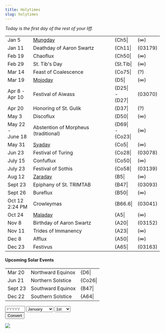 ```yaml
---
title: Holytimes
slug: holytimes
---
```


*<span id="ddate">Today is the first day of the rest of your liff.</span>*
<br><table width=100%>
<tr><td class="nowrap">Jan 5</td><td><a href="/nom/beati#hongmeng">Mungday</a><td>{Ch5|</td><td>(∞)</td></tr>
<tr><td class="nowrap">Jan 11</td><td>Deathday of Aaron Swartz<td>{Ch11|</td><td>(03179)</td></tr>
<tr><td class="nowrap">Feb 19</td><td>Chaoflux<td>{Ch50|</td><td>(∞)</td></tr>
<tr><td class="nowrap">Feb 29</td><td>St. Tib's Day<td>{St.Tib|</td><td>(∞)</td></tr>
<tr><td class="nowrap">Mar 14</td><td>Feast of Coalescence<td>{Co75|</td><td>(?)</td></tr>
<tr><td class="nowrap">Mar 19</td><td><a href="/nom/beati#vanvanmojo">Mojoday</a><td>{D5|</td><td>(∞)</td></tr>
<tr><td class="nowrap">Apr 8 -<br>Apr 10</td><td>Festival of Aiwass<td>{D25| -<br>{D27|</td><td>(03070)</td></tr>
<tr><td class="nowrap">Apr 20</td><td>Honoring of St. Gulik<td>{D37|</td><td>(?)</td></tr>
<tr><td class="nowrap">May 3</td><td>Discoflux<td>{D50|</td><td>(∞)</td></tr>
<tr><td class="nowrap">May 22 -<br>June 18</td><td>Abstention of Morpheus (traditional)<td>{D69| -<br>{Co23|</td><td>(∞)</td></tr>
<tr><td class="nowrap">May 31</td><td><a href="/nom/beati#srisyadasti">Syaday</a><td>{Co5|</td><td>(∞)</td></tr>
<tr><td class="nowrap">Jun 23</td><td>Festival of Turing<td>{Co28|</td><td>(03078)</td></tr>
<tr><td class="nowrap">July 15</td><td>Confuflux<td>{Co50|</td><td>(∞)</td></tr>
<tr><td class="nowrap">July 23</td><td>Festival of Sothis<td>{Co58|</td><td>(03139)</td></tr>
<tr><td class="nowrap">Aug 12</td><td><a href="/nom/beati#zarathud">Zaraday</a><td>{B5|</td><td>(∞)</td></tr>
<tr><td class="nowrap">Sept 23</td><td>Epiphany of St. TRIMTAB<td>{B47|</td><td>(03093)</td></tr>
<tr><td class="nowrap">Sept 26</td><td>Bureflux<td>{B50|</td><td>(∞)</td></tr>
<tr><td class="nowrap">Oct 12<br>2:24 PM</td><td>Crowleymas<td>{B66.6|</td><td>(03041)</td></tr>
<tr><td class="nowrap">Oct 24</td><td><a href="/nom/beati#mal-1">Maladay</a><td>{A5|</td><td>(∞)</td></tr>
<tr><td class="nowrap">Nov 8</td><td>Birthday of Aaron Swartz<td>{A20|</td><td>(03152)</td></tr>
<tr><td class="nowrap">Nov 11</td><td>Trides of Immanency<td>{A23|</td><td>(∞)</td></tr>
<tr><td class="nowrap">Dec 8</td><td>Afflux<td>{A50|</td><td>(∞)</td></tr>
<tr><td class="nowrap">Dec 23</td><td>Festivus<td>{A65|</td><td>(03163)</td></tr>
</table>

#### Upcoming Solar Events
<table width="100%">
<tr><td>Mar 20</td><td>Northward Equinox</td><td>{D6|</td></tr>
<tr><td>Jun 21</td><td>Northern Solstice</td><td>{Co26|</td></tr>
<tr><td>Sept 23</td><td>Southward Equinox</td><td>{B47|</td></tr>
<tr><td>Dec 22</td><td>Southern Solstice</td><td>{A64|</td></tr>
</table>

<div class="well">
<form onsubmit="findDdate(this); return false;">
<input type="text" maxlength=5 size=5 name="year" placeholder="YYYYY" id="dyear">
<select name="month">
  <option value="0">January</option>
  <option value="1">February</option>
  <option value="2">March</option>
  <option value="3">April</option>
  <option value="4">May</option>
  <option value="5">June</option>
  <option value="6">July</option>
  <option value="7">August</option>
  <option value="8">September</option>
  <option value="9">October</option>
  <option value="10">November</option>
  <option value="11">December</option>
</select>
<select name="day">
  <option value="1">1st</option>
  <option value="2">2nd</option>
  <option value="3">3rd</option>
  <option value="4">4th</option>
  <option value="5">5th</option>
  <option value="6">6th</option>
  <option value="7">7th</option>
  <option value="8">8th</option>
  <option value="9">9th</option>
  <option value="10">10th</option>
  <option value="11">11th</option>
  <option value="12">12th</option>
  <option value="13">13th</option>
  <option value="14">14th</option>
  <option value="15">15th</option>
  <option value="16">16th</option>
  <option value="17">17th</option>
  <option value="18">18th</option>
  <option value="19">19th</option>
  <option value="20">20th</option>
  <option value="21">21st</option>
  <option value="22">22nd</option>
  <option value="23">23rd</option>
  <option value="24">24th</option>
  <option value="25">25th</option>
  <option value="26">26th</option>
  <option value="27">27th</option>
  <option value="28">28th</option>
  <option value="29">29th</option>
  <option value="30">30th</option>
  <option value="31">31st</option>
</select>
<br><input type="submit" value="Convert">
<br><div class="results"></div>
</form>
</div>

<img src="/image/time.jpg" data-link="https://secure.flickr.com/photos/5tein/1100742634/" data-source="Mr_Stein - Flickr" class="flush" data-license="https://creativecommons.org/licenses/by-nc-sa/2.0/">
